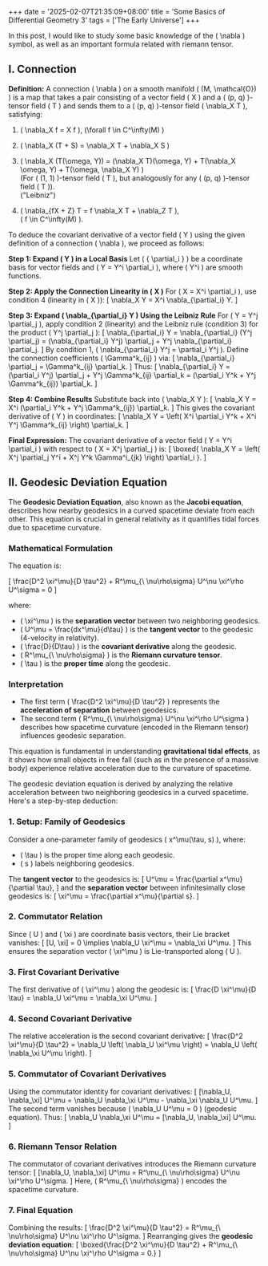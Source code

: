 +++
date = '2025-02-07T21:35:09+08:00'
title = 'Some Basics of Differential Geometry 3'
tags = ['The Early Universe']
+++

In this post, I would like to study some basic knowledge of the \( \nabla \) symbol, as well as an important formula related with riemann tensor.

## I. Connection

**Definition:** A connection \( \nabla \) on a smooth manifold \( (M, \mathcal{O}) \) is a map that takes a pair consisting of a vector field \( X \) and a \( (p, q) \)-tensor field \( T \) and sends them to a \( (p, q) \)-tensor field \( \nabla_X T \), satisfying:

1. \( \nabla_X f = X f \), \(\forall f \in C^\infty(M) \)

2. \( \nabla_X (T + S) = \nabla_X T + \nabla_X S \)

3. \( \nabla_X (T(\omega, Y)) = (\nabla_X T)(\omega, Y) + T(\nabla_X \omega, Y) + T(\omega, \nabla_X Y) \)  
   (For \( (1, 1) \)-tensor field \( T \), but analogously for any \( (p, q) \)-tensor field \( T \)).  
   ("Leibniz")

4. \( \nabla_{fX + Z} T = f \nabla_X T + \nabla_Z T \),  
   \( f \in C^\infty(M) \).


To deduce the covariant derivative of a vector field \( Y \) using the given definition of a connection \( \nabla \), we proceed as follows:

**Step 1: Expand \( Y \) in a Local Basis**
Let \( \{ \partial_i \} \) be a coordinate basis for vector fields and \( Y = Y^i \partial_i \), where \( Y^i \) are smooth functions.

**Step 2: Apply the Connection Linearity in \( X \)**
For \( X = X^i \partial_i \), use condition 4 (linearity in \( X \)):
\[
\nabla_X Y = X^i \nabla_{\partial_i} Y.
\]

**Step 3: Expand \( \nabla_{\partial_i} Y \) Using the Leibniz Rule**
For \( Y = Y^j \partial_j \), apply condition 2 (linearity) and the Leibniz rule (condition 3) for the product \( Y^j \partial_j \):
\[
\nabla_{\partial_i} Y = \nabla_{\partial_i} (Y^j \partial_j) = (\nabla_{\partial_i} Y^j) \partial_j + Y^j \nabla_{\partial_i} \partial_j.
\]
By condition 1, \( \nabla_{\partial_i} Y^j = \partial_i Y^j \). Define the connection coefficients \( \Gamma^k_{ij} \) via:
\[
\nabla_{\partial_i} \partial_j = \Gamma^k_{ij} \partial_k.
\]
Thus:
\[
\nabla_{\partial_i} Y = (\partial_i Y^j) \partial_j + Y^j \Gamma^k_{ij} \partial_k = (\partial_i Y^k + Y^j \Gamma^k_{ij}) \partial_k.
\]

**Step 4: Combine Results**
Substitute back into \( \nabla_X Y \):
\[
\nabla_X Y = X^i (\partial_i Y^k + Y^j \Gamma^k_{ij}) \partial_k.
\]
This gives the covariant derivative of \( Y \) in coordinates:
\[
\nabla_X Y = \left( X^i \partial_i Y^k + X^i Y^j \Gamma^k_{ij} \right) \partial_k.
\]

**Final Expression:**
The covariant derivative of a vector field \( Y = Y^i \partial_i \) with respect to \( X = X^j \partial_j \) is:
\[
\boxed{ \nabla_X Y = \left( X^j \partial_j Y^i + X^j Y^k \Gamma^i_{jk} \right) \partial_i }.
\]

## II. Geodesic Deviation Equation

The **Geodesic Deviation Equation**, also known as the **Jacobi equation**, describes how nearby geodesics in a curved spacetime deviate from each other. This equation is crucial in general relativity as it quantifies tidal forces due to spacetime curvature.

### **Mathematical Formulation**
The equation is:

\[
\frac{D^2 \xi^\mu}{D \tau^2} + R^\mu_{\ \nu\rho\sigma} U^\nu \xi^\rho U^\sigma = 0
\]

where:
- \( \xi^\mu \) is the **separation vector** between two neighboring geodesics.
- \( U^\mu = \frac{dx^\mu}{d\tau} \) is the **tangent vector** to the geodesic (4-velocity in relativity).
- \( \frac{D}{D\tau} \) is the **covariant derivative** along the geodesic.
- \( R^\mu_{\ \nu\rho\sigma} \) is the **Riemann curvature tensor**.
- \( \tau \) is the **proper time** along the geodesic.

### **Interpretation**
- The first term \( \frac{D^2 \xi^\mu}{D \tau^2} \) represents the **acceleration of separation** between geodesics.
- The second term \( R^\mu_{\ \nu\rho\sigma} U^\nu \xi^\rho U^\sigma \) describes how spacetime curvature (encoded in the Riemann tensor) influences geodesic separation.

This equation is fundamental in understanding **gravitational tidal effects**, as it shows how small objects in free fall (such as in the presence of a massive body) experience relative acceleration due to the curvature of spacetime.

The geodesic deviation equation is derived by analyzing the relative acceleration between two neighboring geodesics in a curved spacetime. Here's a step-by-step deduction:

### **1. Setup: Family of Geodesics**
Consider a one-parameter family of geodesics \( x^\mu(\tau, s) \), where:
- \( \tau \) is the proper time along each geodesic.
- \( s \) labels neighboring geodesics.

The **tangent vector** to the geodesics is:
\[
U^\mu = \frac{\partial x^\mu}{\partial \tau},
\]
and the **separation vector** between infinitesimally close geodesics is:
\[
\xi^\mu = \frac{\partial x^\mu}{\partial s}.
\]

### **2. Commutator Relation**
Since \( U \) and \( \xi \) are coordinate basis vectors, their Lie bracket vanishes:
\[
[U, \xi] = 0 \implies \nabla_U \xi^\mu = \nabla_\xi U^\mu.
\]
This ensures the separation vector \( \xi^\mu \) is Lie-transported along \( U \).

### **3. First Covariant Derivative**
The first derivative of \( \xi^\mu \) along the geodesic is:
\[
\frac{D \xi^\mu}{D \tau} = \nabla_U \xi^\mu = \nabla_\xi U^\mu.
\]

### **4. Second Covariant Derivative**
The relative acceleration is the second covariant derivative:
\[
\frac{D^2 \xi^\mu}{D \tau^2} = \nabla_U \left( \nabla_U \xi^\mu \right) = \nabla_U \left( \nabla_\xi U^\mu \right).
\]

### **5. Commutator of Covariant Derivatives**
Using the commutator identity for covariant derivatives:
\[
[\nabla_U, \nabla_\xi] U^\mu = \nabla_U \nabla_\xi U^\mu - \nabla_\xi \nabla_U U^\mu.
\]
The second term vanishes because \( \nabla_U U^\mu = 0 \) (geodesic equation). Thus:
\[
\nabla_U \nabla_\xi U^\mu = [\nabla_U, \nabla_\xi] U^\mu.
\]

### **6. Riemann Tensor Relation**
The commutator of covariant derivatives introduces the Riemann curvature tensor:
\[
[\nabla_U, \nabla_\xi] U^\mu = R^\mu_{\ \nu\rho\sigma} U^\nu \xi^\rho U^\sigma.
\]
Here, \( R^\mu_{\ \nu\rho\sigma} \) encodes the spacetime curvature.

### **7. Final Equation**
Combining the results:
\[
\frac{D^2 \xi^\mu}{D \tau^2} = R^\mu_{\ \nu\rho\sigma} U^\nu \xi^\rho U^\sigma.
\]
Rearranging gives the **geodesic deviation equation**:
\[
\boxed{\frac{D^2 \xi^\mu}{D \tau^2} + R^\mu_{\ \nu\rho\sigma} U^\nu \xi^\rho U^\sigma = 0.}
\]


